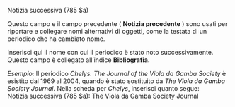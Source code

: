 Notizia successiva (785 $a)

Questo campo e il campo precedente ( **Notizia precedente** ) sono usati per riportare e collegare nomi alternativi di oggetti, come la testata di un periodico che ha cambiato nome.  

Inserisci qui il nome con cui il periodico è stato noto successivamente. Questo campo è collegato all’indice **Bibliografia.**

_Esempio:_ Il periodico _Chelys. The Journal of the Viola da Gamba Society_ è esistito dal 1969 al 2004, quando è stato sostituito da _The Viola da Gamba Society Journal_. Nella scheda per _Chelys_, inserisci quanto segue:  
Notizia successiva (785 $a): The Viola da Gamba Society Journal